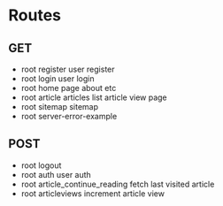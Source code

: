 # Routes

## GET

- root register             user register
- root login                user login
- root                      home page
                            about etc
- root article              articles list
                            article view page
- root sitemap              sitemap
- root server-error-example

## POST

- root logout
- root auth                         user auth
- root article_continue_reading     fetch last visited article
- root articleviews                 increment article view
